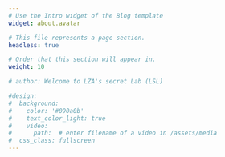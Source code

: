 ```yaml
---
# Use the Intro widget of the Blog template
widget: about.avatar

# This file represents a page section.
headless: true

# Order that this section will appear in.
weight: 10

# author: Welcome to LZA's secret Lab (LSL)

#design:
#  background:
#    color: '#090a0b'
#    text_color_light: true
#    video:
#      path:  # enter filename of a video in /assets/media
#  css_class: fullscreen
---
```

